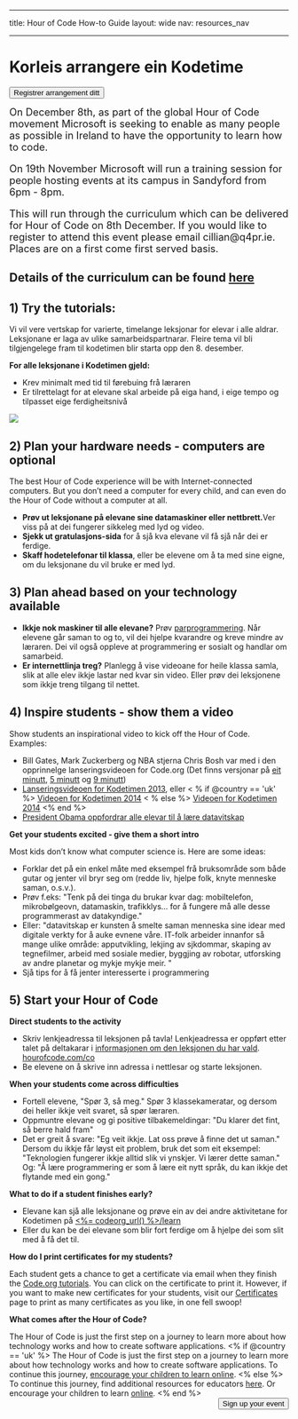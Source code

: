 * * *

title: Hour of Code How-to Guide layout: wide nav: resources_nav

* * *

<div class="row">
  <h1 class="col-sm-6">
    Korleis arrangere ein Kodetime
  </h1>
  
  <div class="col-sm-6 button-container centered">
    <a href="<%= hoc_uri('/#join') %>"><button class="signup-button">Registrer arrangement ditt</button></a>
  </div>
</div>

<font size="4">On December 8th, as part of the global Hour of Code movement Microsoft is seeking to enable as many people as possible in Ireland to have the opportunity to learn how to code.</p> 

<p>
  On 19th November Microsoft will run a training session for people hosting events at its campus in Sandyford from 6pm - 8pm.
</p>

<p>
  This will run through the curriculum which can be delivered for Hour of Code on 8th December. If you would like to register to attend this event please email cillian@q4pr.ie. Places are on a first come first served basis. </font>
</p>

<h2>
  Details of the curriculum can be found <a href="https://www.touchdevelop.com/hourofcode2">here</a>
</h2>

<h2>
  1) Try the tutorials:
</h2>

<p>
  Vi vil vere vertskap for varierte, timelange leksjonar for elevar i alle aldrar. Leksjonane er laga av ulike samarbeidspartnarar. Fleire tema vil bli tilgjengelege fram til kodetimen blir starta opp den 8. desember.
</p>

<p>
  <strong>For alle leksjonane i Kodetimen gjeld:</strong>
</p>

<ul>
  <li>
    Krev minimalt med tid til førebuing frå læraren
  </li>
  <li>
    Er tilrettelagt for at elevane skal arbeide på eiga hand, i eige tempo og tilpasset eige ferdigheitsnivå
  </li>
</ul>

<p>
  <a href="http://<%=codeorg_url() %>/learn"><img src="http://<%= codeorg_url() %>/images/tutorials.png" /></a>
</p>

<h2>
  2) Plan your hardware needs - computers are optional
</h2>

<p>
  The best Hour of Code experience will be with Internet-connected computers. But you don’t need a computer for every child, and can even do the Hour of Code without a computer at all.
</p>

<ul>
  <li>
    <strong>Prøv ut leksjonane på elevane sine datamaskiner eller nettbrett.</strong>Ver viss på at dei fungerer sikkeleg med lyd og video.
  </li>
  <li>
    <strong>Sjekk ut gratulasjons-sida</strong> for å sjå kva elevane vil få sjå når dei er ferdige.
  </li>
  <li>
    <strong>Skaff hodetelefonar til klassa</strong>, eller be elevene om å ta med sine eigne, om du leksjonane du vil bruke er med lyd.
  </li>
</ul>

<h2>
  3) Plan ahead based on your technology available
</h2>

<ul>
  <li>
    <strong>Ikkje nok maskiner til alle elevane?</strong> Prøv <a href="http://www.ncwit.org/resources/pair-programming-box-power-collaborative-learning">parprogrammering</a>. Når elevene går saman to og to, vil dei hjelpe kvarandre og kreve mindre av læraren. Dei vil også oppleve at programmering er sosialt og handlar om samarbeid.
  </li>
  <li>
    <strong>Er internettlinja treg?</strong> Planlegg å vise videoane for heile klassa samla, slik at alle elev ikkje lastar ned kvar sin video. Eller prøv dei leksjonene som ikkje treng tilgang til nettet.
  </li>
</ul>

<h2>
  4) Inspire students - show them a video
</h2>

<p>
  Show students an inspirational video to kick off the Hour of Code. Examples:
</p>

<ul>
  <li>
    Bill Gates, Mark Zuckerberg og NBA stjerna Chris Bosh var med i den opprinnelge lanseringsvideoen for Code.org (Det finns versjonar på <a href="https://www.youtube.com/watch?v=qYZF6oIZtfc">eit minutt</a>, <a href="https://www.youtube.com/watch?v=nKIu9yen5nc">5 minutt</a> og <a href="https://www.youtube.com/watch?v=dU1xS07N-FA">9 minutt</a>)
  </li>
  <li>
    <a href="https://www.youtube.com/watch?v=FC5FbmsH4fw">Lanseringsvideoen for Kodetimen 2013</a>, eller < % if @country == 'uk' %> <a href="https://www.youtube.com/watch?v=96B5-JGA9EQ">Videoen for Kodetimen 2014</a> < % else %> <a href="https://www.youtube.com/watch?v=rH7AjDMz_dc&index=2&list=PLzdnOPI1iJNe1WmdkMG-Ca8cLQpdEAL7Q">Videoen for Kodetimen 2014</a> <% end %>
  </li>
  <li>
    <a href="https://www.youtube.com/watch?v=6XvmhE1J9PY">President Obama oppfordrar alle elevar til å lære datavitskap</a>
  </li>
</ul>

<p>
  <strong>Get your students excited - give them a short intro</strong>
</p>

<p>
  Most kids don’t know what computer science is. Here are some ideas:
</p>

<ul>
  <li>
    Forklar det på ein enkel måte med eksempel frå bruksområde som både gutar og jenter vil bryr seg om (redde liv, hjelpe folk, knyte menneske saman, o.s.v.).
  </li>
  <li>
    Prøv f.eks: "Tenk på dei tinga du brukar kvar dag: mobiltelefon, mikrobølgeovn, datamaskin, trafikklys... for å fungere må alle desse programmerast av datakyndige."
  </li>
  <li>
    Eller: "datavitskap er kunsten å smelte saman menneska sine idear med digitale verkty for å auke evnene våre. IT-folk arbeider innanfor så mange ulike område: apputvikling, lekjing av sjkdommar, skaping av tegnefilmer, arbeid med sosiale medier, byggjing av robotar, utforsking av andre planetar og mykje mykje meir. "
  </li>
  <li>
    Sjå tips for å få jenter interesserte i programmering <a
  </li>
</ul>

<h2>
  5) Start your Hour of Code
</h2>

<p>
  <strong>Direct students to the activity</strong>
</p>

<ul>
  <li>
    Skriv lenkjeadressa til leksjonen på tavla! Lenkjeadressa er oppført etter talet på deltakarar i <a href="http://<%= codeorg_url() %>/learn">informasjonen om den leksjonen du har vald</a>. <a href="http://hourofcode.com/co">hourofcode.com/co</a>
  </li>
  <li>
    Be elevene on å skrive inn adressa i nettlesar og starte leksjonen.
  </li>
</ul>

<p>
  <strong>When your students come across difficulties</strong>
</p>

<ul>
  <li>
    Fortell elevene, "Spør 3, så meg." Spør 3 klassekameratar, og dersom dei heller ikkje veit svaret, så spør læraren.
  </li>
  <li>
    Oppmuntre elevane og gi positive tilbakemeldingar: "Du klarer det fint, så berre hald fram"
  </li>
  <li>
    Det er greit å svare: "Eg veit ikkje. Lat oss prøve å finne det ut saman." Dersom du ikkje får løyst eit problem, bruk det som eit eksempel: "Teknologien fungerer ikkje alltid slik vi ynskjer. Vi lærer dette saman." Og: "Å lære programmering er som å lære eit nytt språk, du kan ikkje det flytande med ein gong."
  </li>
</ul>

<p>
  <strong>What to do if a student finishes early?</strong>
</p>

<ul>
  <li>
    Elevane kan sjå alle leksjonane og prøve ein av dei andre aktivitetane for Kodetimen på <a href="http://<%= codeorg_url() %>/learn"><%= codeorg_url() %>/learn</a>
  </li>
  <li>
    Eller du kan be dei elevane som blir fort ferdige om å hjelpe dei som slit med å få det til.
  </li>
</ul>

<p>
  <strong>How do I print certificates for my students?</strong>
</p>

<p>
  Each student gets a chance to get a certificate via email when they finish the <a href="http://studio.code.org">Code.org tutorials</a>. You can click on the certificate to print it. However, if you want to make new certificates for your students, visit our <a href="http://<%= codeorg_url() %>/certificates">Certificates</a> page to print as many certificates as you like, in one fell swoop!
</p>

<p>
  <strong>What comes after the Hour of Code?</strong>
</p>

<p>
  The Hour of Code is just the first step on a journey to learn more about how technology works and how to create software applications. <% if @country == 'uk' %> The Hour of Code is just the first step on a journey to learn more about how technology works and how to create software applications. To continue this journey, <a href="http://uk.code.org/learn/beyond">encourage your children to learn online</a>. <% else %> To continue this journey, find additional resources for educators <a href="http://<%= codeorg_url() %>/educate">here</a>. Or encourage your children to learn <a href="http://<%= codeorg_url() %>/learn/beyond">online</a>. <% end %> <a style="display: block" href="<%= hoc_uri('/#join') %>"><button style="float: right;">Sign up your event</button></a>
</p>